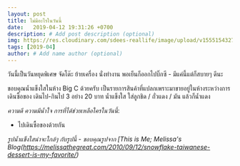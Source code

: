 ```yaml
---
layout: post
title: ไม่มีอะไรในวันนี้
date:   2019-04-12 19:31:26 +0700
description: # Add post description (optional)
img: https://res.cloudinary.com/sdees-reallife/image/upload/v1555154327/snowice.jpg # Add image post (optional)
tags: [2019-04]
author: # Add name author (optional)
---
```

วันนี้เป็นวันหยุดพิเศษ จัดโต๊ะ ย้ายเครื่อง นั่งทำงาน พอเย็นก็ออกไปบิ๊กซี - มีแค่นี้แต่ก็สบายๆ ดีนะ

ขอบคุณน้ำแข็งใสในห้าง Big C ด้วยครับ เป็นรายการสินค้าที่แปลกเพราะมาขายอยู่ในห้างระหว่างการเดินซื้อของ เดินไป-กินไป 3 อย่าง 20 บาท น้ำแข็งใส ใส่ลูกชิด / ถั่วแดง / มัน แล้วก็น้ำแดง <i class="fa fa-child" style="color:plum"></i>

*ความดี ความมีน้ำใจ การที่ได้ช่วยเหลือใครในวันนี้*:
- ไปเดินซื้อของด้วยกัน

*รูปน้ำแข็งใสน่าจะใกล้ๆ กับรูปนี้ - ขอบคุณรูปจาก [This is Me; Melissa's Blog(https://melissathegreat.com/2010/09/12/snowflake-taiwanese-dessert-is-my-favorite/)*
